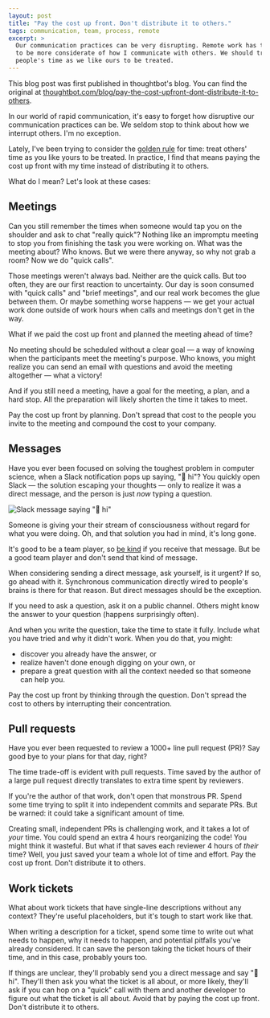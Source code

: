 ```yaml
---
layout: post
title: "Pay the cost up front. Don't distribute it to others."
tags: communication, team, process, remote
excerpt: >
  Our communication practices can be very disrupting. Remote work has taught me
  to be more considerate of how I communicate with others. We should treat other
  people's time as we like ours to be treated.
---
```


<div class="message">
  This blog post was first published in thoughtbot's blog. You can find the
  original at <a
  href="https://thoughtbot.com/blog/pay-the-cost-upfront-dont-distribute-it-to-others">thoughtbot.com/blog/pay-the-cost-upfront-dont-distribute-it-to-others</a>.
</div>

In our world of rapid communication, it's easy to forget how disruptive our
communication practices can be. We seldom stop to think about how we interrupt
others. I'm no exception.

Lately, I've been trying to consider the [golden rule] for time: treat others'
time as you like yours to be treated. In practice, I find that means paying the
cost up front with my time instead of distributing it to others.

What do I mean? Let's look at these cases:

[golden rule]: https://en.wikipedia.org/wiki/Golden_Rule

## Meetings

Can you still remember the times when someone would tap you on the shoulder and
ask to chat "really quick"? Nothing like an impromptu meeting to stop you from
finishing the task you were working on. What was the meeting about? Who knows.
But we were there anyway, so why not grab a room? Now we do "quick calls".

Those meetings weren't always bad. Neither are the quick calls. But too often,
they are our first reaction to uncertainty. Our day is soon consumed with "quick
calls" and "brief meetings", and our real work becomes the glue between them. Or
maybe something worse happens &mdash; we get your actual work done outside of
work hours when calls and meetings don't get in the way.

What if we paid the cost up front and planned the meeting ahead of time?

No meeting should be scheduled without a clear goal — a way of knowing when the
participants meet the meeting's purpose. Who knows, you might realize you can
send an email with questions and avoid the meeting altogether — what a victory!

And if you still need a meeting, have a goal for the meeting, a plan, and a hard
stop. All the preparation will likely shorten the time it takes to meet.

Pay the cost up front by planning. Don't spread that cost to the people you
invite to the meeting and compound the cost to your company.

## Messages

Have you ever been focused on solving the toughest problem in computer science,
when a Slack notification pops up saying, "👋 hi"? You quickly open Slack
&mdash; the solution escaping your thoughts &mdash; only to realize it was a
direct message, and the person is just _now_ typing a question.

![Slack message saying ":wave: hi"](https://images.thoughtbot.com/blog-vellum-image-uploads/MS3WrniQ5mDmPhfzZXCE_hi-message.png)

Someone is giving your their stream of consciousness without regard for what you
were doing. Oh, and that solution you had in mind, it's long gone.

It's good to be a team player, so [be kind] if you receive that message. But be
a good team player and don't send that kind of message.

When considering sending a direct message, ask yourself, is it urgent? If so, go
ahead with it. Synchronous communication directly wired to people's brains is
there for that reason. But direct messages should be the exception.

If you need to ask a question, ask it on a public channel. Others might know the
answer to your question (happens surprisingly often).

And when you write the question, take the time to state it fully. Include what
you have tried and why it didn't work. When you do that, you might:

- discover you already have the answer, or
- realize haven't done enough digging on your own, or
- prepare a great question with all the context needed so that someone can help
  you.

Pay the cost up front by thinking through the question. Don't spread the cost to
others by interrupting their concentration.

[be kind]: https://thoughtbot.com/blog/empathy-online

## Pull requests

Have you ever been requested to review a 1000+ line pull request (PR)? Say good
bye to your plans for that day, right?

The time trade-off is evident with pull requests. Time saved by the
author of a large pull request directly translates to extra time spent by
reviewers.

If you're the author of that work, don't open that monstrous PR. Spend some time
trying to split it into independent commits and separate PRs. But be warned: it
could take a significant amount of time.

Creating small, independent PRs is challenging work, and it takes a lot of
_your_ time. You could spend an extra 4 hours reorganizing the code! You might
think it wasteful. But what if that saves each reviewer 4 hours of _their_ time?
Well, you just saved your team a whole lot of time and effort. Pay the cost up
front. Don't distribute it to others.

## Work tickets

What about work tickets that have single-line descriptions without any context?
They're useful placeholders, but it's tough to start work like that.

When writing a description for a ticket, spend some time to write out what needs
to happen, why it needs to happen, and potential pitfalls you've already
considered. It can save the person taking the ticket hours of their time, and in
this case, probably yours too.

If things are unclear, they'll probably send you a direct message and say "👋
hi". They'll then ask you what the ticket is all about, or more likely, they'll
ask if you can hop on a "quick" call with them and another developer to figure
out what the ticket is all about. Avoid that by paying the cost up front. Don't
distribute it to others.

